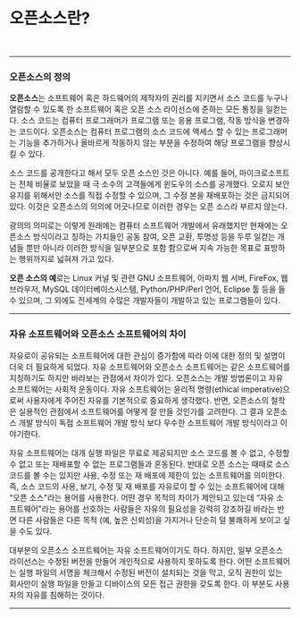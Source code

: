 # 오픈소스란?
&nbsp;

---

### 오픈소스의 정의

**오픈소스**는 소프트웨어 혹은 하드웨어의 제작자의 권리를 지키면서 소스 코드를 누구나 열람할 수 있도록 한 소프트웨어 혹은 오픈 소스 라이선스에 준하는 모든 통칭을 일컫는다. 소스 코드는 컴퓨터 프로그래머가 프로그램 또는 응용 프로그램, 작동 방식을 변경하는 코드이다. 오픈소스는 컴퓨터 프로그램의 소스 코드에 액세스 할 수 있는 프로그래머는 기능을 추가하거나 올바르게 작동하지 않는 부분을 수정하여 해당 프로그램을 향상시킬 수 있다.

소스 코드를 공개한다고 해서 모두 오픈 소스인 것은 아니다. 예를 들어, 마이크로소프트는 전체 비율로 보았을 때 극 소수의 고객들에게 윈도우의 소스를 공개했다. 오로지 보안 유지를 위해서만 소스를 직접 수정할 수 있으며, 그 수정 본을 재배포하는 것은 금지되어 있다. 이것은 오픈소스의 의의에 어긋나므로 이러한 경우는 오픈 소스라 부르지 않는다.

광의의 의미로는 이렇게 원래에는 컴퓨터 소프트웨어 개발에서 유래했지만 현재에는 오픈소스 방식이라고 칭하는 가치들인 공동 참여, 오픈 교환, 투명성 등을 두루 일컫는 개념들 뿐만 아니라 이러한 방식을 일부분으로 포함 함으로써 지속 가능한 목표로 표방하는 행위까지로 넓혀져 가고 있다.

**오픈 소스의 예**로는 Linux 커널 및 관련 GNU 소프트웨어, 아파치 웹 서버, FireFox, 웹 브라우저, MySQL 데이터베이스시스템, Python/PHP/Perl 언어, Eclipse 툴 등을 들 수 있으며, 그 외에도 전세계의 수많은 개발자들이 개발하고 있는 프로그램들이 있다.

---

### 자유 소프트웨어와 오픈소스 소프트웨어의 차이

자유로이 공유되는 소프트웨어에 대한 관심이 증가함에 따라 이에 대한 정의 및 설명이 더욱 더 필요하게 되었다. 자유 소프트웨어와 오픈소스 소프트웨어는 같은 소프트웨어를 지칭하기도 하지만 바라보는 관점에서 차이가 있다. 오픈소스는 개발 방법론이고 자유 소프트웨어는 사회적 운동이다. 자유 소프트웨어는 윤리적 명령(ethical imperative)으로써 사용자에게 주어진 자유를 기본적으로 중요하게 생각했다. 반면, 오픈소스의 철학은 실용적인 관점에서 소프트웨어를 어떻게 잘 만들 것인가를 고려한다. 그 결과 오픈소스 개발 방식이 독점 소프트웨어 개발 방식 보다 우수한 소프트웨어 개발 방식이라고 이야기한다. 

자유 소프트웨어는 대개 실행 파일은 무료로 제공되지만 소스 코드를 볼 수 없고, 수정할 수 없고 또는 재배포할 수 없는 프로그램들과 혼동된다. 반대로 오픈 소스는 때때로 소스 코드를 볼 수는 있지만 사용, 수정 또는 재 배포에 제한이 있는 소프트웨어를 의미한다. 즉, 소스 코드의 사용, 보기, 수정 및 재 배포를 자유로이 할 수 있는 소프트웨어에 대해 “오픈 소스"라는 용어를 사용한다. 어떤 경우 목적의 차이가 제안되고 있는데 “자유 소프트웨어"라는 용어를 선호하는 사람들은 자유의 필요성을 강력히 강조하길 바라는 반면 다른 사람들은 다른 목적 (예, 높은 신뢰성)을 가지거나 단순히 덜 불쾌하게 보이고 싶을 수도 있다. 

대부분의 오픈소스 소프트웨어는 자유 소프트웨어이기도 하다. 하지만, 일부 오픈소스 라이선스는 수정된 버전을 만들어 개인적으로 사용하지 못하도록 한다. 어떤 소프트웨어는 실행 파일의 서명을 체크해서 수정된 버전이 설치되는 것을 막고, 오직 권한이 있는 회사만이 실행 파일을 만들고 디바이스의 모든 접근 권한을 갖도록 한다. 이 부분도 사용자의 자유를 침해하는 것이다. 

---
